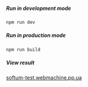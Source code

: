 ##### Run in development mode
```sh
npm run dev
```
##### Run in production mode
```sh
npm run build
```

##### View result
[softum-test.webmachine.pp.ua](http://softum-test.webmachine.pp.ua)